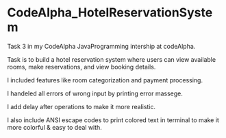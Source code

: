 # CodeAlpha_HotelReservationSystem

 Task 3 in my CodeAlpha JavaProgramming intership at codeAlpha.

 Task is to build a hotel reservation system where users can view available rooms, make reservations, and view booking details.

 I included features like room categorization and payment processing.

 I handeled all errors of wrong input by printing error massege.

 I add delay after operations to make it more realistic.

 I also include ANSI escape codes to print colored text in terminal to make it more colorful & easy to deal with.
